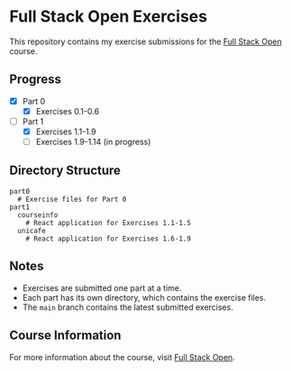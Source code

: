 # Full Stack Open Exercises

This repository contains my exercise submissions for the [Full Stack Open](https://fullstackopen.com/en/) course.

## Progress

- [x] Part 0
  - [x] Exercises 0.1-0.6
- [ ] Part 1
  - [x] Exercises 1.1-1.9
  - [ ] Exercises 1.9-1.14 (in progress)

## Directory Structure

```
part0
  # Exercise files for Part 0
part1
  courseinfo
    # React application for Exercises 1.1-1.5
  unicafe
    # React application for Exercises 1.6-1.9
```

## Notes

- Exercises are submitted one part at a time.
- Each part has its own directory, which contains the exercise files.
- The `main` branch contains the latest submitted exercises.

## Course Information

For more information about the course, visit [Full Stack Open](https://fullstackopen.com/en/).